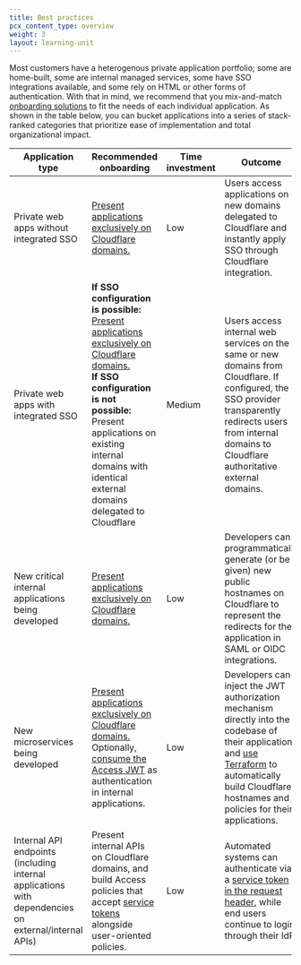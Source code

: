 ```yaml
---
title: Best practices
pcx_content_type: overview
weight: 3
layout: learning-unit
---
```


Most customers have a heterogenous private application portfolio; some are home-built, some are internal managed services, some have SSO integrations available, and some rely on HTML or other forms of authentication. With that in mind, we recommend that you mix-and-match [onboarding solutions](/learning-paths/zero-trust-web-access/migrate-applications/integrated-sso/#potential-solutions) to fit the needs of each individual application. As shown in the table below, you can bucket applications into a series of stack-ranked categories that prioritize ease of implementation and total organizational impact.

| Application type | Recommended onboarding | Time investment | Outcome |
| ---------------- | ---------------------- | --------------- | ------- |
| Private web apps without integrated SSO | [Present applications exclusively on Cloudflare domains.](#present-applications-exclusively-on-cloudflare-domains) | Low | Users access applications on new domains delegated to Cloudflare and instantly apply SSO through Cloudflare integration. |
| Private web apps with integrated SSO | **If SSO configuration is possible:** [Present applications exclusively on Cloudflare domains.](#present-applications-exclusively-on-cloudflare-domains) <br> **If SSO configuration is not possible:** Present applications on existing internal domains with identical external domains delegated to Cloudflare | Medium | Users access internal web services on the same or new domains from Cloudflare. If configured, the SSO provider transparently redirects users from internal domains to Cloudflare authoritative external domains. |
| New critical internal applications being developed | [Present applications exclusively on Cloudflare domains.](#present-applications-exclusively-on-cloudflare-domains) | Low | Developers can programmatically generate (or be given) new public hostnames on Cloudflare to represent the redirects for their application in SAML or OIDC integrations. |
| New microservices being developed | [Present applications exclusively on Cloudflare domains.](#present-applications-exclusively-on-cloudflare-domains) <br> Optionally, [consume the Access JWT](/zero-trust-web-access/migrate-applications/consume-jwt/#consume-the-cloudflare-jwt) as authentication in internal applications. | Low | Developers can inject the JWT authorization mechanism directly into the codebase of their application and [use Terraform](/learning-paths/zero-trust-web-access/terraform/) to automatically build Cloudflare hostnames and policies for their applications. |
| Internal API endpoints (including internal applications with dependencies on external/internal APIs) | Present internal APIs on Cloudflare domains, and build Access policies that accept [service tokens](/cloudflare-one/identity/service-tokens/) alongside user-oriented policies. | Low | Automated systems can authenticate via a [service token in the request header](/cloudflare-one/identity/service-tokens/#connect-your-service-to-access), while end users continue to login through their IdP. |
